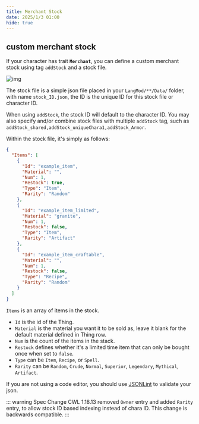 ```yaml
---
title: Merchant Stock
date: 2025/1/3 01:00
hide: true
---
```


## custom merchant stock

If your character has trait **`Merchant`**, you can define a custom merchant stock using tag `addStock` and a stock file.

![img](https://i.postimg.cc/59gzM54K/image.png)

The stock file is a simple json file placed in your `LangMod/**/Data/` folder, with name `stock_ID.json`, the ID is the unique ID for this stock file or character ID.

When using `addStock`, the stock ID will default to the character ID. You may also specify and/or combine stock files with multiple `addStock` tag, such as `addStock_shared,addStock_uniqueChara1,addStock_Armor`.

Within the stock file, it's simply as follows:
```json
{
  "Items": [
    {
      "Id": "example_item",
      "Material": "",
      "Num": 1,
      "Restock": true,
      "Type": "Item",
      "Rarity": "Random"
    },
    {
      "Id": "example_item_limited",
      "Material": "granite",
      "Num": 1,
      "Restock": false,
      "Type": "Item",
      "Rarity": "Artifact"
    },
    {
      "Id": "example_item_craftable",
      "Material": "",
      "Num": 1,
      "Restock": false,
      "Type": "Recipe",
      "Rarity": "Random"
    }
  ]
}
```

`Items` is an array of items in the stock. 

+ `Id` is the id of the Thing.
+ `Material` is the material you want it to be sold as, leave it blank for the default material defined in Thing row. 
+ `Num` is the count of the items in the stack. 
+ `Restock` defines whether it's a limited time item that can only be bought once when set to `false`. 
+ `Type` can be `Item`, `Recipe`, or `Spell`.
+ `Rarity` can be `Random`, `Crude`, `Normal`, `Superior`, `Legendary`, `Mythical`, `Artifact`.

If you are not using a code editor, you should use [JSONLint](https://jsonlint.com/) to validate your json.

::: warning Spec Change
CWL 1.18.13 removed `Owner` entry and added `Rarity` entry, to allow stock ID based indexing instead of chara ID. This change is backwards compatible.
:::